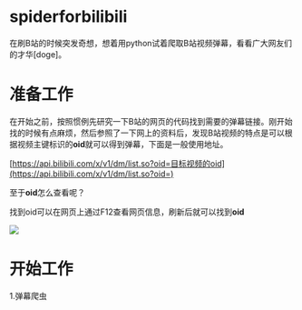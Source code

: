 # spiderforbilibili

在刷B站的时候突发奇想，想着用python试着爬取B站视频弹幕，看看广大网友们的才华[doge]。

# 准备工作

在开始之前，按照惯例先研究一下B站的网页的代码找到需要的弹幕链接。刚开始找的时候有点麻烦，然后参照了一下网上的资料后，发现B站视频的特点是可以根据视频主键标识的**oid**就可以得到弹幕，下面是一般使用地址。

[https://api.bilibili.com/x/v1/dm/list.so?oid=目标视频的oid](https://api.bilibili.com/x/v1/dm/list.so?oid=)

至于**oid**怎么查看呢？

找到oid可以在网页上通过F12查看网页信息，刷新后就可以找到**oid**

![](![](https://github.com/CNPolaris/PagesImages/%E6%9F%A5%E6%89%BEoid.png))

# 开始工作

1.弹幕爬虫

[]()
